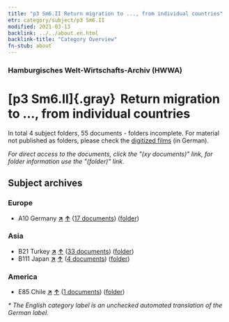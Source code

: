 ```yaml
---
title: "p3 Sm6.II Return migration to ..., from individual countries"
etr: category/subject/p3 Sm6.II
modified: 2021-03-13
backlink: ../../about.en.html
backlink-title: "Category Overview"
fn-stub: about
---
```


### Hamburgisches Welt-Wirtschafts-Archiv (HWWA)
# [p3 Sm6.II]{.gray}&#8201; Return migration to ..., from individual countries&#160; 





In total 4 subject folders, 55 documents - folders incomplete.
For material not published as folders, please check the [digitized films](/film/h1_sh) (in German).

_For direct access to the documents, click the "(xy documents)" link, for folder information use the "(folder)" link._

## Subject archives



### Europe

- A10 Germany [**&nearr;**](../../../geo/i/126128/about.en.html "Germany (all folders)") [**&uarr;**](../../../geo/about.en.html#A10 "Country category system") (<a href="https://pm20.zbw.eu/dfgview/sh/126128,145923" title="about: Germany : Return migration to ..., from individual countries" target="_blank">17 documents</a>) ([folder](http://purl.org/pressemappe20/folder/sh/126128,145923))

### Asia

- B21 Turkey [**&nearr;**](../../../geo/i/141111/about.en.html "Turkey (all folders)") [**&uarr;**](../../../geo/about.en.html#B21 "Country category system") (<a href="https://pm20.zbw.eu/dfgview/sh/141111,145923" title="about: Turkey : Return migration to ..., from individual countries" target="_blank">33 documents</a>) ([folder](http://purl.org/pressemappe20/folder/sh/141111,145923))
- B111 Japan [**&nearr;**](../../../geo/i/141272/about.en.html "Japan (all folders)") [**&uarr;**](../../../geo/about.en.html#B111 "Country category system") (<a href="https://pm20.zbw.eu/dfgview/sh/141272,145923" title="about: Japan : Return migration to ..., from individual countries" target="_blank">4 documents</a>) ([folder](http://purl.org/pressemappe20/folder/sh/141272,145923))

### America

- E85 Chile [**&nearr;**](../../../geo/i/141691/about.en.html "Chile (all folders)") [**&uarr;**](../../../geo/about.en.html#E85 "Country category system") (<a href="https://pm20.zbw.eu/dfgview/sh/141691,145923" title="about: Chile : Return migration to ..., from individual countries" target="_blank">1 documents</a>) ([folder](http://purl.org/pressemappe20/folder/sh/141691,145923))


_* The English category label is an unchecked automated translation of the German label._

